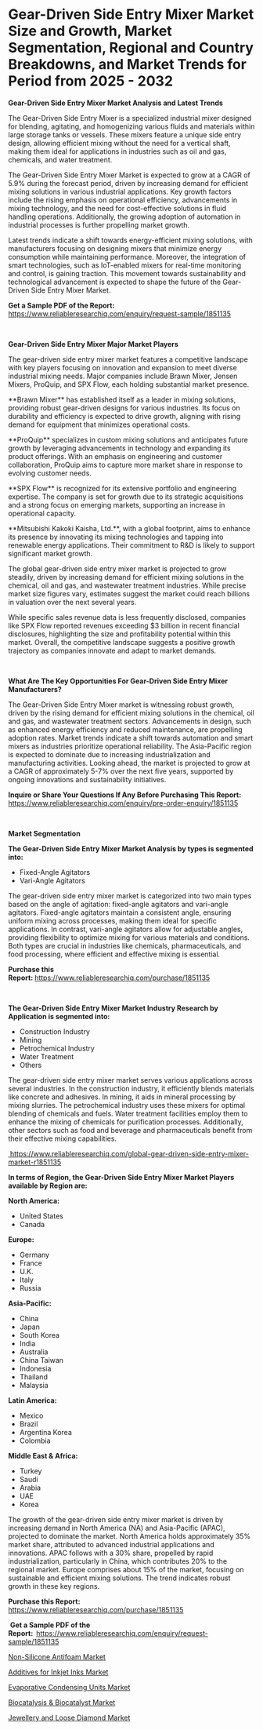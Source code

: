 <p><h1>Gear-Driven Side Entry Mixer Market Size and Growth, Market Segmentation, Regional and Country Breakdowns, and Market Trends for Period from 2025 -  2032</h1></p><p><strong>Gear-Driven Side Entry Mixer Market Analysis and Latest Trends</strong></p>
<p><p>The Gear-Driven Side Entry Mixer is a specialized industrial mixer designed for blending, agitating, and homogenizing various fluids and materials within large storage tanks or vessels. These mixers feature a unique side entry design, allowing efficient mixing without the need for a vertical shaft, making them ideal for applications in industries such as oil and gas, chemicals, and water treatment.</p><p>The Gear-Driven Side Entry Mixer Market is expected to grow at a CAGR of 5.9% during the forecast period, driven by increasing demand for efficient mixing solutions in various industrial applications. Key growth factors include the rising emphasis on operational efficiency, advancements in mixing technology, and the need for cost-effective solutions in fluid handling operations. Additionally, the growing adoption of automation in industrial processes is further propelling market growth.</p><p>Latest trends indicate a shift towards energy-efficient mixing solutions, with manufacturers focusing on designing mixers that minimize energy consumption while maintaining performance. Moreover, the integration of smart technologies, such as IoT-enabled mixers for real-time monitoring and control, is gaining traction. This movement towards sustainability and technological advancement is expected to shape the future of the Gear-Driven Side Entry Mixer Market.</p></p>
<p><strong>Get a Sample PDF of the Report:&nbsp;</strong> <a href="https://www.reliableresearchiq.com/enquiry/request-sample/1851135?utm_campaign=1896&utm_medium=2&utm_source=Github&utm_content=ia&utm_term=07012025&utm_id=gear-driven-side-entry-mixer">https://www.reliableresearchiq.com/enquiry/request-sample/1851135</a></p>
<p>&nbsp;</p>
<p><strong>Gear-Driven Side Entry Mixer Major Market Players</strong></p>
<p><p>The gear-driven side entry mixer market features a competitive landscape with key players focusing on innovation and expansion to meet diverse industrial mixing needs. Major companies include Brawn Mixer, Jensen Mixers, ProQuip, and SPX Flow, each holding substantial market presence.</p><p>**Brawn Mixer** has established itself as a leader in mixing solutions, providing robust gear-driven designs for various industries. Its focus on durability and efficiency is expected to drive growth, aligning with rising demand for equipment that minimizes operational costs.</p><p>**ProQuip** specializes in custom mixing solutions and anticipates future growth by leveraging advancements in technology and expanding its product offerings. With an emphasis on engineering and customer collaboration, ProQuip aims to capture more market share in response to evolving customer needs.</p><p>**SPX Flow** is recognized for its extensive portfolio and engineering expertise. The company is set for growth due to its strategic acquisitions and a strong focus on emerging markets, supporting an increase in operational capacity.</p><p>**Mitsubishi Kakoki Kaisha, Ltd.**, with a global footprint, aims to enhance its presence by innovating its mixing technologies and tapping into renewable energy applications. Their commitment to R&D is likely to support significant market growth.</p><p>The global gear-driven side entry mixer market is projected to grow steadily, driven by increasing demand for efficient mixing solutions in the chemical, oil and gas, and wastewater treatment industries. While precise market size figures vary, estimates suggest the market could reach billions in valuation over the next several years.</p><p>While specific sales revenue data is less frequently disclosed, companies like SPX Flow reported revenues exceeding $3 billion in recent financial disclosures, highlighting the size and profitability potential within this market. Overall, the competitive landscape suggests a positive growth trajectory as companies innovate and adapt to market demands.</p></p>
<p>&nbsp;</p>
<p><strong>What Are The Key Opportunities For Gear-Driven Side Entry Mixer Manufacturers?</strong></p>
<p><p>The Gear-Driven Side Entry Mixer market is witnessing robust growth, driven by the rising demand for efficient mixing solutions in the chemical, oil and gas, and wastewater treatment sectors. Advancements in design, such as enhanced energy efficiency and reduced maintenance, are propelling adoption rates. Market trends indicate a shift towards automation and smart mixers as industries prioritize operational reliability. The Asia-Pacific region is expected to dominate due to increasing industrialization and manufacturing activities. Looking ahead, the market is projected to grow at a CAGR of approximately 5-7% over the next five years, supported by ongoing innovations and sustainability initiatives.</p></p>
<p><strong>Inquire or Share Your Questions If Any Before Purchasing This Report:</strong> <a href="https://www.reliableresearchiq.com/enquiry/pre-order-enquiry/1851135?utm_campaign=1896&utm_medium=2&utm_source=Github&utm_content=ia&utm_term=07012025&utm_id=gear-driven-side-entry-mixer">https://www.reliableresearchiq.com/enquiry/pre-order-enquiry/1851135</a></p>
<p>&nbsp;</p>
<p><strong>Market Segmentation</strong></p>
<p><strong>The Gear-Driven Side Entry Mixer Market Analysis by types is segmented into:</strong></p>
<p><ul><li>Fixed-Angle Agitators</li><li>Vari-Angle Agitators</li></ul></p>
<p><p>The gear-driven side entry mixer market is categorized into two main types based on the angle of agitation: fixed-angle agitators and vari-angle agitators. Fixed-angle agitators maintain a consistent angle, ensuring uniform mixing across processes, making them ideal for specific applications. In contrast, vari-angle agitators allow for adjustable angles, providing flexibility to optimize mixing for various materials and conditions. Both types are crucial in industries like chemicals, pharmaceuticals, and food processing, where efficient and effective mixing is essential.</p></p>
<p><strong>Purchase this Report:&nbsp;</strong><a href="https://www.reliableresearchiq.com/purchase/1851135?utm_campaign=1896&utm_medium=2&utm_source=Github&utm_content=ia&utm_term=07012025&utm_id=gear-driven-side-entry-mixer">https://www.reliableresearchiq.com/purchase/1851135</a></p>
<p>&nbsp;</p>
<p><strong>The Gear-Driven Side Entry Mixer Market Industry Research by Application is segmented into:</strong></p>
<p><ul><li>Construction Industry</li><li>Mining</li><li>Petrochemical Industry</li><li>Water Treatment</li><li>Others</li></ul></p>
<p><p>The gear-driven side entry mixer market serves various applications across several industries. In the construction industry, it efficiently blends materials like concrete and adhesives. In mining, it aids in mineral processing by mixing slurries. The petrochemical industry uses these mixers for optimal blending of chemicals and fuels. Water treatment facilities employ them to enhance the mixing of chemicals for purification processes. Additionally, other sectors such as food and beverage and pharmaceuticals benefit from their effective mixing capabilities.</p></p>
<p><a href="https://www.reliableresearchiq.com/global-gear-driven-side-entry-mixer-market-r1851135?utm_campaign=1896&utm_medium=2&utm_source=Github&utm_content=ia&utm_term=07012025&utm_id=gear-driven-side-entry-mixer">&nbsp;https://www.reliableresearchiq.com/global-gear-driven-side-entry-mixer-market-r1851135</a></p>
<p><strong>In terms of Region, the Gear-Driven Side Entry Mixer Market Players available by Region are:</strong></p>
<p>
    <p> <strong> North America: </strong>
        <ul>
            <li>United States</li>
            <li>Canada</li>
        </ul>
        </p> 
    <p> <strong> Europe: </strong>
        <ul>
            <li>Germany</li>
            <li>France</li>
            <li>U.K.</li>
            <li>Italy</li>
            <li>Russia</li>
        </ul>
        </p> 
    <p> <strong> Asia-Pacific: </strong>
        <ul>
            <li>China</li>
            <li>Japan</li>
            <li>South Korea</li>
            <li>India</li>
            <li>Australia</li>
            <li>China Taiwan</li>
            <li>Indonesia</li>
            <li>Thailand</li>
            <li>Malaysia</li>
        </ul>
        </p> 
    <p> <strong> Latin America: </strong>
        <ul>
            <li>Mexico</li>
            <li>Brazil</li>
            <li>Argentina Korea</li>
            <li>Colombia</li>
        </ul>
        </p> 
    <p> <strong> Middle East & Africa: </strong>
        <ul>
            <li>Turkey</li>
            <li>Saudi</li>
            <li>Arabia</li>
            <li>UAE</li>
            <li>Korea</li>
        </ul>
    </p>
    </p>
<p><p>The growth of the gear-driven side entry mixer market is driven by increasing demand in North America (NA) and Asia-Pacific (APAC), projected to dominate the market. North America holds approximately 35% market share, attributed to advanced industrial applications and innovations. APAC follows with a 30% share, propelled by rapid industrialization, particularly in China, which contributes 20% to the regional market. Europe comprises about 15% of the market, focusing on sustainable and efficient mixing solutions. The trend indicates robust growth in these key regions.</p></p>
<p><strong>Purchase this Report: </strong><a href="https://www.reliableresearchiq.com/purchase/1851135?utm_campaign=1896&utm_medium=2&utm_source=Github&utm_content=ia&utm_term=07012025&utm_id=gear-driven-side-entry-mixer">https://www.reliableresearchiq.com/purchase/1851135</a></p>
<p>&nbsp;<strong>Get a Sample PDF of the Report:&nbsp;&nbsp;</strong><a href="https://www.reliableresearchiq.com/enquiry/request-sample/1851135?utm_campaign=1896&utm_medium=2&utm_source=Github&utm_content=ia&utm_term=07012025&utm_id=gear-driven-side-entry-mixer">https://www.reliableresearchiq.com/enquiry/request-sample/1851135</a></p>
<p><strong></strong></p>
<p><p><a href="https://github.com/domoniqueluoma76/Market-Research-Report-List-1/blob/main/non-silicone-antifoam-market.md?utm_campaign=1896&utm_medium=2&utm_source=Github&utm_content=ia&utm_term=07012025&utm_id=gear-driven-side-entry-mixer">Non-Silicone Antifoam Market</a></p><p><a href="https://github.com/barnickclara79/Market-Research-Report-List-1/blob/main/additives-for-inkjet-inks-market.md?utm_campaign=1896&utm_medium=2&utm_source=Github&utm_content=ia&utm_term=07012025&utm_id=gear-driven-side-entry-mixer">Additives for Inkjet Inks Market</a></p><p><a href="https://www.linkedin.com/pulse/evaluating-profitability-growth-evaporative-condensing-ddm6f?utm_campaign=1896&utm_medium=2&utm_source=Github&utm_content=ia&utm_term=07012025&utm_id=gear-driven-side-entry-mixer">Evaporative Condensing Units Market</a></p><p><a href="https://www.linkedin.com/pulse/biocatalysis-biocatalyst-market-size-share-analysis-4klff?utm_campaign=1896&utm_medium=2&utm_source=Github&utm_content=ia&utm_term=07012025&utm_id=gear-driven-side-entry-mixer">Biocatalysis & Biocatalyst Market</a></p><p><a href="https://www.linkedin.com/pulse/jewellery-loose-diamond-market-analysis-sizetrends-size-lxzhf?utm_campaign=1896&utm_medium=2&utm_source=Github&utm_content=ia&utm_term=07012025&utm_id=gear-driven-side-entry-mixer">Jewellery and Loose Diamond Market</a></p></p>